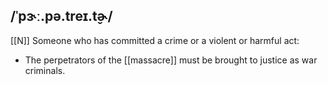 ## /ˈpɝː.pə.treɪ.t̬ɚ/
[[N]]
Someone who has committed a crime or a violent or harmful act:

- The perpetrators of the [[massacre]] must be brought to justice as war criminals.
